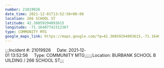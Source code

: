 ```yaml
---
number: 21019926
date_time: 2021-12-01T13:52:56+00:00
location: 266 SCHOOL ST
latitude: 42.38859294093615
longitude: -71.16407742312367
type: COMMUNITY MTG
google_maps_link: https://maps.google.com/?q=42.38859294093615,-71.16407742312367
---
```


;;;Incident #: 21019926     Date: 2021‐12‐01 13:52:56     Type: COMMUNITY MTG;;;;;;Location: BURBANK SCHOOL BUILDING / 266 SCHOOL ST;;;
